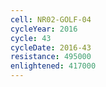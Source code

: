 ```yaml
---
cell: NR02-GOLF-04
cycleYear: 2016
cycle: 43
cycleDate: 2016-43
resistance: 495000
enlightened: 417000
---
```

